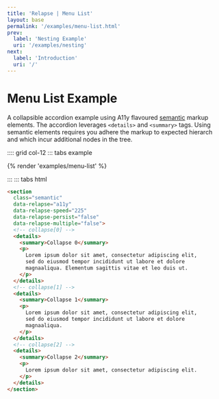 ```yaml
---
title: 'Relapse | Menu List'
layout: base
permalink: '/examples/menu-list.html'
prev:
  label: 'Nesting Example'
  uri: '/examples/nesting'
next:
  label: 'Introduction'
  uri: '/'
---
```



# Menu List Example

A collapsible accordion example using A11y flavoured [semantic](https://en.wikipedia.org/wiki/Semantic_HTML) markup elements. The accordion leverages `<details>` and `<summary>` tags. Using semantic elements requires you adhere the markup to expected hierarch and which incur additional nodes in the tree.

:::: grid col-12
::: tabs example

{% render 'examples/menu-list' %}

:::
::: tabs html

```html
<section
  class="semantic"
  data-relapse="a11y"
  data-relapse-speed="225"
  data-relapse-persist="false"
  data-relapse-multiple="false">
  <!-- collapse[0] -->
  <details>
    <summary>Collapse 0</summary>
    <p>
      Lorem ipsum dolor sit amet, consectetur adipiscing elit,
      sed do eiusmod tempor incididunt ut labore et dolore
      magnaaliqua. Elementum sagittis vitae et leo duis ut.
    </p>
  </details>
  <!-- collapse[1] -->
  <details>
    <summary>Collapse 1</summary>
    <p>
      Lorem ipsum dolor sit amet, consectetur adipiscing elit,
      sed do eiusmod tempor incididunt ut labore et dolore
      magnaaliqua.
    </p>
  </details>
  <!-- collapse[2] -->
  <details>
    <summary>Collapse 2</summary>
    <p>
      Lorem ipsum dolor sit amet, consectetur adipiscing elit.
    </p>
  </details>
</section>
```
